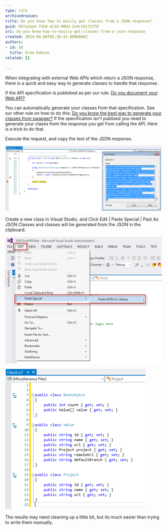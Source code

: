 ```yaml
---
type: rule
archivedreason: 
title: Do you know how to easily get classes from a JSON response?
guid: 05fa3ae4-72b0-411b-90bd-3c0c191737f0
uri: do-you-know-how-to-easily-get-classes-from-a-json-response
created: 2014-08-08T05:26:43.0000000Z
authors:
- id: 38
  title: Drew Robson
related: []

---
```


When integrating with external Web APIs which return a JSON response, there is a quick and easy way to generate classes to handle that response.

<!--endintro-->



If the API specification is published as per our rule: [Do you document your Web API?](/_layouts/15/FIXUPREDIRECT.ASPX?WebId=3dfc0e07-e23a-4cbb-aac2-e778b71166a2&TermSetId=07da3ddf-0924-4cd2-a6d4-a4809ae20160&TermId=479faffd-2049-40c0-bb48-850f594edc79)

You can automatically generate your classes from that specification. See our other rule on how to do this: [Do you know the best way to generate your classes from swagger?](/_layouts/15/FIXUPREDIRECT.ASPX?WebId=3dfc0e07-e23a-4cbb-aac2-e778b71166a2&TermSetId=07da3ddf-0924-4cd2-a6d4-a4809ae20160&TermId=df991c05-7dfa-4a2c-b559-4ea6879c6451)
If the specification isn't publised you need to generate your clases from the response you get from calling the API. Here is a trick to do that.

Execute the request, and copy the text of the JSON response.


![](8-08-2014-3-41-23-PM-compressor.png)

Create a new class in Visual Studio, and Click Edit | Paste Special | Past As JSON Classes and classes will be generated from the JSON in the clipboard.


![Edit | Paste Special | Paste JSON As Classes](8-08-2014-3-53-17-PM-compressor.png)


![Classes generated from the JSON](8-08-2014-3-56-34-PM-compressor.png)

The results may need cleaning up a little bit, but its much easier than trying to write them manually.
